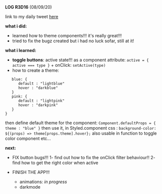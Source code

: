 **LOG R3D16** (08/09/20)

link to my daily tweet [here](https://twitter.com/Nightcoder2/status/1302881898470006785)


**what i did:**

- learned how to theme components!!! it's really great!!! 
- tried to fix the bugz created but i had no luck sofar, still at it!


**what i learned:**
- **toggle buttons**: active state!!! as a component attribute: ```active = { active === type }``` + onClick: ```setActive(type)```
- how to create a theme:
```const theme = {
   blue: {
      default : "lightblue"
      hover : "darkblue"
   }
   pink: {
      default : "lightpink"
      hover : "darkpink"
   }
}
```
then define default theme for the component: ```Component.defaultProps = { theme : "blue" }```
then use it, in Styled.component css : ```background-color: ${(props) => theme[props.theme].hover};```
also usable in function to toggle color component etc...


**next:**
  
 - FIX button bugs!!! 1- find out how to fix the onClick filter behaviour!! 2- find how to get the right color when active

- FINISH THE APP!!! 
  - animations: *in progress*
  - darkmode

 

